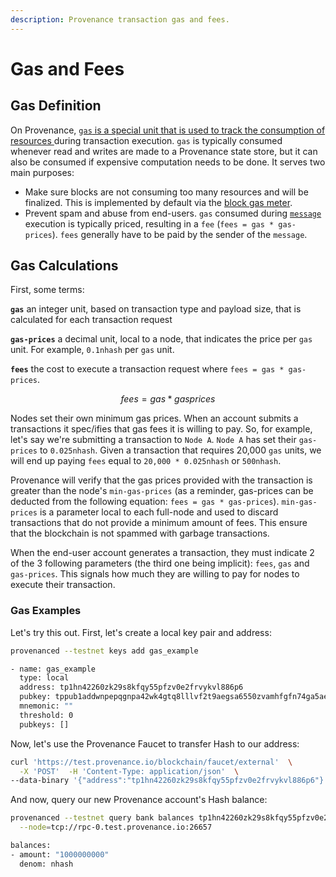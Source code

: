 ```yaml
---
description: Provenance transaction gas and fees.
---
```


# Gas and Fees

## Gas Definition

On Provenance, [`gas` is a special unit that is used to track the consumption of resources ](https://docs.cosmos.network/master/basics/gas-fees.html)during transaction execution. `gas` is typically consumed whenever read and writes are made to a Provenance state store, but it can also be consumed if expensive computation needs to be done. It serves two main purposes:

* Make sure blocks are not consuming too many resources and will be finalized. This is implemented by default via the [block gas meter](https://docs.cosmos.network/master/basics/accounts.html#block-gas-meter).
* Prevent spam and abuse from end-users. `gas` consumed during [`message`](https://docs.cosmos.network/master/building-modules/messages-and-queries.html#messages) execution is typically priced, resulting in a `fee` \(`fees = gas * gas-prices`\). `fees` generally have to be paid by the sender of the `message`.

## Gas Calculations

First, some terms:

**`gas`** an integer unit, based on transaction type and payload size, that is calculated for each transaction request

**`gas-prices`** a decimal unit, local to a node, that indicates the price per `gas` unit.  For example, `0.1nhash` per `gas` unit.

**`fees`** the cost to execute a transaction request where `fees = gas * gas-prices`. 

$$
fees = gas * gas prices
$$

Nodes set their own minimum gas prices.  When an account submits a transactions it spec/ifies that gas fees it is willing to pay.  So, for example, let's say we're submitting a transaction to `Node A`.  `Node A` has set their `gas-prices` to `0.025nhash`.  Given a transaction that requires 20,000 `gas` units, we will end up paying `fees` equal to `20,000 * 0.025nhash` or `500nhash`.

Provenance will verify that the gas prices provided with the transaction is greater than the node's `min-gas-prices` \(as a reminder, gas-prices can be deducted from the following equation: `fees = gas * gas-prices`\). `min-gas-prices` is a parameter local to each full-node and used to discard transactions that do not provide a minimum amount of fees. This ensure that the blockchain is not spammed with garbage transactions.

When the end-user account generates a transaction, they must indicate 2 of the 3 following parameters \(the third one being implicit\): `fees`, `gas` and `gas-prices`. This signals how much they are willing to pay for nodes to execute their transaction.

### Gas Examples

Let's try this out.  First, let's create a local key pair and address:

```bash
provenanced --testnet keys add gas_example
```

```bash
- name: gas_example
  type: local
  address: tp1hn42260zk29s8kfqy55pfzv0e2frvykvl886p6
  pubkey: tppub1addwnpepqgnpa42wk4gtq8lllvf2t9aegsa6550zvamhfgfn74ga5aelluunyjkp9vv
  mnemonic: ""
  threshold: 0
  pubkeys: []
```

Now, let's use the Provenance Faucet to transfer Hash to our address:

```bash
curl 'https://test.provenance.io/blockchain/faucet/external'  \
  -X 'POST'  -H 'Content-Type: application/json'  \
--data-binary '{"address":"tp1hn42260zk29s8kfqy55pfzv0e2frvykvl886p6"}'
```

And now, query our new Provenance account's Hash balance:

```bash
provenanced --testnet query bank balances tp1hn42260zk29s8kfqy55pfzv0e2frvykvl886p6 \
  --node=tcp://rpc-0.test.provenance.io:26657
```

```bash
balances:
- amount: "1000000000"
  denom: nhash
```



